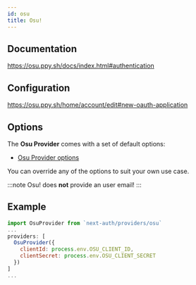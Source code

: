 ```yaml
---
id: osu
title: Osu!
---
```


## Documentation

https://osu.ppy.sh/docs/index.html#authentication

## Configuration

https://osu.ppy.sh/home/account/edit#new-oauth-application

## Options

The **Osu Provider** comes with a set of default options:

- [Osu Provider options](https://github.com/nextauthjs/next-auth/blob/main/src/providers/osu.ts)

You can override any of the options to suit your own use case.


:::note
Osu! does **not** provide an user email!
:::


## Example

```js
import OsuProvider from `next-auth/providers/osu`
...
providers: [
  OsuProvider({
    clientId: process.env.OSU_CLIENT_ID,
    clientSecret: process.env.OSU_CLIENT_SECRET
  })
]
...
```
